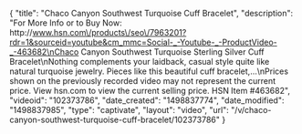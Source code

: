 {
    "title": "Chaco Canyon Southwest Turquoise Cuff Bracelet",
    "description": "For More Info or to Buy Now: http:\/\/www.hsn.com\/products\/seo\/7963201?rdr=1&sourceid=youtube&cm_mmc=Social-_-Youtube-_-ProductVideo-_-463682\nChaco Canyon Southwest Turquoise Sterling Silver Cuff Bracelet\nNothing complements your laidback, casual style quite like natural turquoise jewelry. Pieces like this beautiful cuff bracelet,...\nPrices shown on the previously recorded video may not represent the current price.  View hsn.com to view the current selling price. HSN Item #463682",
    "videoid": "102373786",
    "date_created": "1498837774",
    "date_modified": "1498837985",
    "type": "captivate",
    "layout": "video",
    "url": "\/v\/chaco-canyon-southwest-turquoise-cuff-bracelet\/102373786"
}